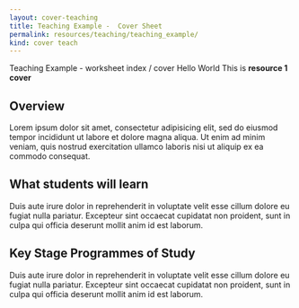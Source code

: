 ```yaml
---
layout: cover-teaching
title: Teaching Example -  Cover Sheet
permalink: resources/teaching/teaching_example/
kind: cover teach
---
```


Teaching Example - worksheet index / cover
Hello World This is **resource 1 cover**

<aside class="overview do">

## Overview ##

Lorem ipsum dolor sit amet, consectetur adipisicing elit, sed do eiusmod tempor incididunt ut labore et dolore magna aliqua. Ut enim ad minim veniam, quis nostrud exercitation ullamco laboris nisi ut aliquip ex ea commodo consequat. 

</aside>
<aside class="overview learn">

## What students will learn ##

Duis aute irure dolor in reprehenderit in voluptate velit esse cillum dolore eu fugiat nulla pariatur. Excepteur sint occaecat cupidatat non proident, sunt in culpa qui officia deserunt mollit anim id est laborum.

</aside>
<aside class="overview study">

## Key Stage Programmes of Study ##

Duis aute irure dolor in reprehenderit in voluptate velit esse cillum dolore eu fugiat nulla pariatur. Excepteur sint occaecat cupidatat non proident, sunt in culpa qui officia deserunt mollit anim id est laborum.

</aside>